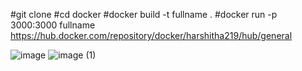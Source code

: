 #git clone 
#cd docker
#docker build -t fullname . 
#docker run -p 3000:3000 fullname
https://hub.docker.com/repository/docker/harshitha219/hub/general


![image](https://github.com/user-attachments/assets/faefe828-cb19-49d2-9bca-3af179640c6e)
![image (1)](https://github.com/user-attachments/assets/9246eaa2-620f-4d05-b8c5-c3af537c948d)
